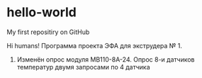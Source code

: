 # hello-world
My first repositiry on GitHub

Hi humans!
Программа проекта ЭФА для экструдера № 1.
1. Изменён опрос модуля МВ110-8А-24.
Опрос 8-и датчиков температур двумя запросами по 4 датчика 
